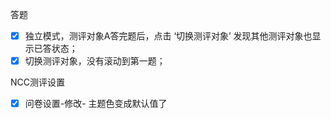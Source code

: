 答题

- [x] 独立模式，测评对象A答完题后，点击 ‘切换测评对象’  发现其他测评对象也显示已答状态；
- [x] 切换测评对象，没有滚动到第一题；

NCC测评设置

- [x] 问卷设置-修改- 主题色变成默认值了

  